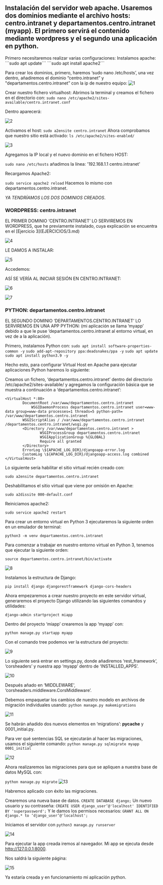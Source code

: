 <h2>Instalación del servidor web apache. Usaremos dos dominios mediante el archivo hosts: centro.intranet y departamentos.centro.intranet (myapp). El primero servirá el contenido mediante wordpress y el segundo una aplicación en python.</h2>
Primero necesitaremos realizar varias configuraciones:
Instalamos apache:
```sudo apt update```
```sudo apt install apache2```

Para crear los dominios, primero, haremos ‘sudo nano /etc/hosts’, una vez dentro, añadiremos el dominio “centro.intranet” y "departamentos.centro.intranet” con la ip de nuestro equipo:
![1](IMAGENES/1.png)

Crear nuestro fichero virtualhost:
Abrimos la terminal y creamos el fichero en el directorio con:
```sudo nano /etc/apache2/sites-available/centro.intranet.conf```

Dentro aparecerá:

![2](IMAGENES/2.png)

Activamos el host:
```sudo a2ensite centro.intranet```
Ahora comprobamos que nuestro sitio está activado:
```ls /etc/apache2/sites-enabled/```

![3](IMAGENES/3.png)


Agregamos la IP local y el nuevo dominio en el fichero HOST:

```sudo nano /etc/hosts```
añadimos la línea: '192.168.1.1 centro.intranet'

Recargamos Apache2: 

```sudo service apache2 reload```
Hacemos lo mismo con departamentos.centro.intranet.

*YA TENDRÍAMOS LOS DOS DOMINIOS CREADOS*.

<h3>WORDPRESS: centro.intranet</h3>
EL PRIMER DOMINIO ‘CENTRO.INTRANET’ LO SERVIREMOS EN WORDPRESS, que he previamente instalado, cuya explicación se encuentra en el [Ejercicio 3](EJERCICIOS/3.md)

![4](IMAGENES/4.png)

LE DAMOS A INSTALAR:

![5](IMAGENES/5.png)

Accedemos:

ASÍ SE VERÍA AL INICIAR SESIÓN EN CENTRO.INTRANET:

![6](IMAGENES/6.png)

![7](IMAGENES/7.png)

<h3>PYTHON: departamentos.centro.intranet</h3>
EL SEGUNDO DOMINIO ‘DEPARTAMENTOS.CENTRO.INTRANET’ LO SERVIREMOS EN UNA APP PYTHON: (mi aplicación se llama ‘myapp’ debido a que le puse ‘departamentos.centro.intranet al entorno virtual, en vez de a la aplicación).

Primero, instalamos Python con:
```sudo apt install software-properties-common -y```
```sudo add-apt-repository ppa:deadsnakes/ppa -y```
```sudo apt update```
```sudo apt install python3.9 -y```

Hecho esto, para configurar Virtual Host en Apache para ejecutar aplicaciones Python haremos lo siguiente:

Creamos un fichero, ‘departamentos.centro.intranet’ dentro del directorio /etc/apache2/sites-available/ y agregamos la configuración básica que se muestra a continuación a ‘departamentos.centro.intranet’:

```
<VirtualHost *:80>
    	DocumentRoot /var/www/departamentos.centro.intranet
        	WSGIDaemonProcess departamentos.centro.intranet user=www-data group=www-data processes=1 threads=5 python-path= /var/www/departamentos.centro.intranet
        WSGIScriptAlias / /var/www/departamentos.centro.intranet /departamentos.centro.intranet/wsgi.py
        <Directory /var/www/departamentos.centro.intranet >
                WSGIProcessGroup departamentos.centro.intranet  
                WSGIApplicationGroup %{GLOBAL}
                Require all granted
        </Directory>
        ErrorLog \${APACHE_LOG_DIR}/djangoapp-error.log
        CustomLog \${APACHE_LOG_DIR}/djangoapp-access.log combined
</VirtualHost>
```

Lo siguiente sería habilitar el sitio virtual recién creado con:

```sudo a2ensite departamentos.centro.intranet```

Deshabilitamos el sitio virtual que viene por omisión en Apache:

```sudo a2dissite 000-default.conf```

Reiniciamos apache2:

```sudo service apache2 restart```

Para crear un entorno virtual en Python 3 ejecutaremos la siguiente orden en un emulador de terminal:

```python3 -m venv departamentos.centro.intranet```

Para comenzar a trabajar en nuestro entorno virtual en Python 3, tenemos que ejecutar la siguiente orden:

```source departamentos.centro.intranet/bin/activate```

![8](IMAGENES/8.png)

Instalamos la estructura de Django:

```pip install django djangorestframework django-cors-headers```

Ahora empezaremos a crear nuestro proyecto en este servidor virtual, generaremos el proyecto Django utilizando las siguientes comandos y utilidades:

```django-admin startproject miapp```

Dentro del proyecto ‘miapp’ crearemos la app ‘myapp’ con:

```python manage.py startapp myapp```

Con el comando tree podemos ver la estructura del proyecto:

![9](IMAGENES/9.png)

Lo siguiente será entrar en settings.py, donde añadiremos ‘rest_framework’, ‘corsheaders’ y nuestra app ‘myapp’  dentro de ‘INSTALLED_APPS’.

![10](IMAGENES/10.png)

Después añado en ‘MIDDLEWARE', ‘corsheaders.middleware.CorsMiddleware’.

Debemos empaquetar los cambios de nuestro modelo en archivos de migración individuales usando:
```python manage.py makemigrations```

![11](IMAGENES/11.png)

Se habrán añadido dos nuevos elementos en ‘migrations’: __pycache__ y 0001_initial.py.

Para ver qué sentencias SQL se ejecutarán al hacer las migraciones, usamos el siguiente comando:
```python manage.py sqlmigrate myapp 0001_initial```

![12](IMAGENES/12.png)

Ahora realizaremos las migraciones para que se apliquen a nuestra base de datos MySQL con:

```python manage.py migrate```
![13](IMAGENES/13.png)

Habremos aplicado con éxito las migraciones.

Crearemos una nueva base de datos.
```CREATE DATABASE django;```
Un nuevo usuario y su contraseña:
```CREATE USER django_user’@'localhost' IDENTIFIED BY 'superpassword';```
Y le damos los permisos necesarios:
```GRANT ALL ON django.* to ‘django_user’@'localhost';```

Iniciamos el servidor con ```python3 manage.py runserver```

![14](IMAGENES/14.png)

Para ejecutar la app creada iremos al navegador. Mi app se ejecuta desde http://127.0.0.1:8000.

Nos saldrá la siguiente página:

![15](IMAGENES/15.png)

Ya estaría creada y en funcionamiento mi aplicación python.

